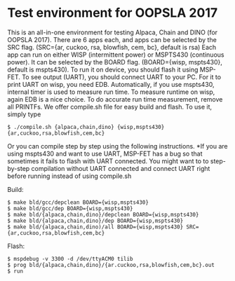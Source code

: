Test environment for OOPSLA 2017
========================================

This is an all-in-one environment for testing Alpaca, Chain and DINO (for OOPSLA 2017).
There are 6 apps each, and apps can be selected by the SRC flag.
(SRC={ar, cuckoo, rsa, blowfish, cem, bc}, default is rsa)
Each app can run on either WISP (intermittent power) or MSPTS430 (continuous power).
It can be selected by the BOARD flag. 
(BOARD={wisp, mspts430}, default is mspts430).
To run it on device, you should flash it using MSP-FET. To see output (UART), you should
connect UART to your PC. For it to print UART on wisp, you need EDB.
Automatically, if you use mspts430, internal timer is used to measure run time. To measure
runtime on wisp, again EDB is a nice choice.
To do accurate run time measurement, remove all PRINTFs.
We offer compile.sh file for easy build and flash. To use it, simply type 

	$ ./compile.sh {alpaca,chain,dino} {wisp,mspts430} {ar,cuckoo,rsa,blowfish,cem,bc}

Or you can compile step by step using the following instructions.
*If you are using mspts430 and want to use UART, MSP-FET has a bug so that sometimes it fails to
flash with UART connected. You might want to to step-by-step compilation without UART connected
and connect UART right before running instead of using compile.sh

Build:

	$ make bld/gcc/depclean BOARD={wisp,mspts430}
	$ make bld/gcc/dep BOARD={wisp,mspts430}
	$ make bld/{alpaca,chain,dino}/depclean BOARD={wisp,mspts430}
	$ make bld/{alpaca,chain,dino}/dep BOARD={wisp,mspts430}
	$ make bld/{alpaca,chain,dino)/all BOARD={wisp,mspts430} SRC={ar,cuckoo,rsa,blowfish,cem,bc}

Flash:

	$ mspdebug -v 3300 -d /dev/ttyACM0 tilib
	$ prog bld/{alpaca,chain,dino}/{ar.cuckoo,rsa,blowfish,cem,bc}.out
	$ run
